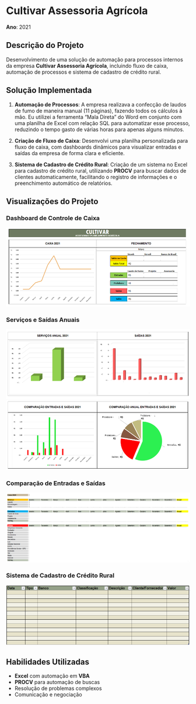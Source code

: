 # Cultivar Assessoria Agrícola

**Ano**: 2021

## Descrição do Projeto

Desenvolvimento de uma solução de automação para processos internos da empresa **Cultivar Assessoria Agrícola**, incluindo fluxo de caixa, automação de processos e sistema de cadastro de crédito rural.

## Solução Implementada

1. **Automação de Processos**: A empresa realizava a confecção de laudos de fumo de maneira manual (11 páginas), fazendo todos os cálculos à mão. Eu utilizei a ferramenta “Mala Direta” do Word em conjunto com uma planilha de Excel com relação SQL para automatizar esse processo, reduzindo o tempo gasto de várias horas para apenas alguns minutos.
   
2. **Criação de Fluxo de Caixa**: Desenvolvi uma planilha personalizada para fluxo de caixa, com dashboards dinâmicos para visualizar entradas e saídas da empresa de forma clara e eficiente.

3. **Sistema de Cadastro de Crédito Rural**: Criação de um sistema no Excel para cadastro de crédito rural, utilizando **PROCV** para buscar dados de clientes automaticamente, facilitando o registro de informações e o preenchimento automático de relatórios.

## Visualizações do Projeto

### Dashboard de Controle de Caixa

![Dashboard de Caixa](./image%20(13).png)

### Serviços e Saídas Anuais

![Serviços Anual](./image%20(14).png)
![Saídas Anual](./image%20(15).png)

### Comparação de Entradas e Saídas

![Comparação Entradas e Saídas](./image%20(16).png)

### Sistema de Cadastro de Crédito Rural

![Cadastro Crédito Rural](./image%20(17).png)

## Habilidades Utilizadas
- **Excel** com automação em **VBA**
- **PROCV** para automação de buscas
-  Resolução de problemas complexos
-  Comunicação e negociação
